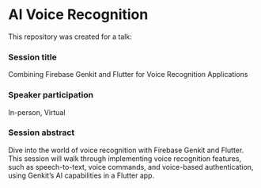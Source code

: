 # AI Voice Recognition
This repository was created for a talk:

### Session title
Combining Firebase Genkit and Flutter for Voice Recognition Applications

### Speaker participation
In-person, Virtual

### Session abstract
Dive into the world of voice recognition with Firebase Genkit and Flutter. This session will walk through implementing voice recognition features, such as speech-to-text, voice commands, and voice-based authentication, using Genkit’s AI capabilities in a Flutter app.
